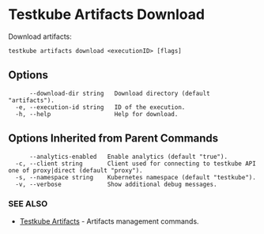 # Testkube Artifacts Download

Download artifacts:

```
testkube artifacts download <executionID> [flags]
```

## **Options**

```
      --download-dir string   Download directory (default "artifacts").
  -e, --execution-id string   ID of the execution.
  -h, --help                  Help for download.
```

## **Options Inherited from Parent Commands**

```
      --analytics-enabled   Enable analytics (default "true").
  -c, --client string       Client used for connecting to testkube API one of proxy|direct (default "proxy").
  -s, --namespace string    Kubernetes namespace (default "testkube").
  -v, --verbose             Show additional debug messages.
```

### SEE ALSO

* [Testkube Artifacts](testkube_artifacts.md)	 - Artifacts management commands.

